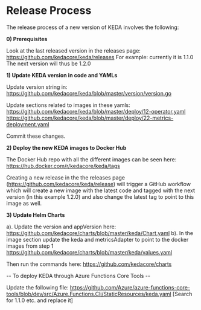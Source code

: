 # Release Process

The release process of a new version of KEDA involves the following: 

**0) Prerequisites**

Look at the last released version in the releases page: https://github.com/kedacore/keda/releases
For example: currently it is 1.1.0
The next version will thus be 1.2.0 

**1) Update KEDA version in code and YAMLs**

Update version string in:
https://github.com/kedacore/keda/blob/master/version/version.go 

Update sections related to images in these yamls:
https://github.com/kedacore/keda/blob/master/deploy/12-operator.yaml
https://github.com/kedacore/keda/blob/master/deploy/22-metrics-deployment.yaml

Commit these changes.

**2) Deploy the new KEDA images to Docker Hub**

The Docker Hub repo with all the different images can be seen here: https://hub.docker.com/r/kedacore/keda/tags

Creating a new release in the the releases page (https://github.com/kedacore/keda/release) will trigger a GitHub workflow which will create a new image with the latest code and tagged with the next version (in this example 1.2.0) and also change the latest tag to point to this image as well. 

**3) Update Helm Charts**

a). Update the version and appVersion here:  https://github.com/kedacore/charts/blob/master/keda/Chart.yaml 
b). In the image section update the keda and metricsAdapter to point to the docker images from step 1 https://github.com/kedacore/charts/blob/master/keda/values.yaml

Then run the commands here: https://github.com/kedacore/charts

-- To deploy KEDA through Azure Functions Core Tools --

Update the following file: 
https://github.com/Azure/azure-functions-core-tools/blob/dev/src/Azure.Functions.Cli/StaticResources/keda.yaml
[Search for 1.1.0 etc. and replace it]
